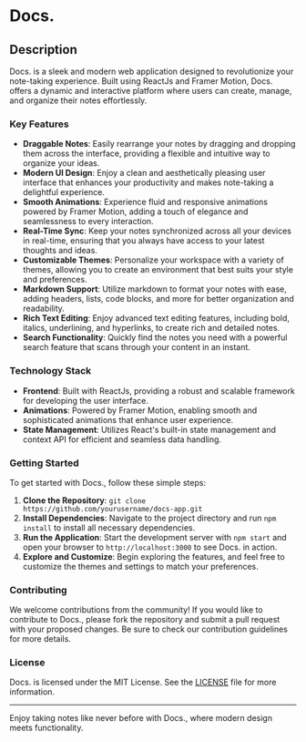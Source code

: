 # Docs.

## Description

Docs. is a sleek and modern web application designed to revolutionize your note-taking experience. Built using ReactJs and Framer Motion, Docs. offers a dynamic and interactive platform where users can create, manage, and organize their notes effortlessly.

### Key Features

- **Draggable Notes**: Easily rearrange your notes by dragging and dropping them across the interface, providing a flexible and intuitive way to organize your ideas.
- **Modern UI Design**: Enjoy a clean and aesthetically pleasing user interface that enhances your productivity and makes note-taking a delightful experience.
- **Smooth Animations**: Experience fluid and responsive animations powered by Framer Motion, adding a touch of elegance and seamlessness to every interaction.
- **Real-Time Sync**: Keep your notes synchronized across all your devices in real-time, ensuring that you always have access to your latest thoughts and ideas.
- **Customizable Themes**: Personalize your workspace with a variety of themes, allowing you to create an environment that best suits your style and preferences.
- **Markdown Support**: Utilize markdown to format your notes with ease, adding headers, lists, code blocks, and more for better organization and readability.
- **Rich Text Editing**: Enjoy advanced text editing features, including bold, italics, underlining, and hyperlinks, to create rich and detailed notes.
- **Search Functionality**: Quickly find the notes you need with a powerful search feature that scans through your content in an instant.

### Technology Stack

- **Frontend**: Built with ReactJs, providing a robust and scalable framework for developing the user interface.
- **Animations**: Powered by Framer Motion, enabling smooth and sophisticated animations that enhance user experience.
- **State Management**: Utilizes React's built-in state management and context API for efficient and seamless data handling.

### Getting Started

To get started with Docs., follow these simple steps:

1. **Clone the Repository**: `git clone https://github.com/yourusername/docs-app.git`
2. **Install Dependencies**: Navigate to the project directory and run `npm install` to install all necessary dependencies.
3. **Run the Application**: Start the development server with `npm start` and open your browser to `http://localhost:3000` to see Docs. in action.
4. **Explore and Customize**: Begin exploring the features, and feel free to customize the themes and settings to match your preferences.

### Contributing

We welcome contributions from the community! If you would like to contribute to Docs., please fork the repository and submit a pull request with your proposed changes. Be sure to check our contribution guidelines for more details.

### License

Docs. is licensed under the MIT License. See the [LICENSE](./LICENSE) file for more information.

---

Enjoy taking notes like never before with Docs., where modern design meets functionality.
